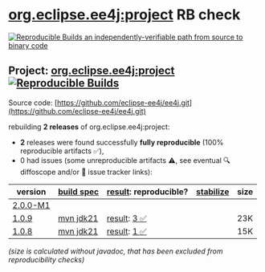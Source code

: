 [org.eclipse.ee4j:project](https://central.sonatype.com/artifact/org.eclipse.ee4j/project/versions) RB check
=======

[![Reproducible Builds](https://reproducible-builds.org/images/logos/rb.svg) an independently-verifiable path from source to binary code](https://reproducible-builds.org/)

## Project: [org.eclipse.ee4j:project](https://central.sonatype.com/artifact/org.eclipse.ee4j/project/versions) [![Reproducible Builds](https://img.shields.io/endpoint?url=https://raw.githubusercontent.com/jvm-repo-rebuild/reproducible-central/master/content/org/eclipse/ee4j/project/badge.json)](https://github.com/jvm-repo-rebuild/reproducible-central/blob/master/content/org/eclipse/ee4j/project/README.md)

Source code: [https://github.com/eclipse-ee4j/ee4j.git](https://github.com/eclipse-ee4j/ee4j.git)

rebuilding **2 releases** of org.eclipse.ee4j:project:
- **2** releases were found successfully **fully reproducible** (100% reproducible artifacts :white_check_mark:),
- 0 had issues (some unreproducible artifacts :warning:, see eventual :mag: diffoscope and/or :memo: issue tracker links):

| version | [build spec](/BUILDSPEC.md) | [result](https://reproducible-builds.org/docs/jvm/): reproducible? | [stabilize](https://github.com/google/oss-rebuild/blob/main/cmd/stabilize/README.md) | size |
| -- | --------- | ------ | ------ | -- |
| [2.0.0-M1](https://central.sonatype.com/artifact/org.eclipse.ee4j/project/2.0.0-M1/pom) | | | |
| [1.0.9](https://central.sonatype.com/artifact/org.eclipse.ee4j/project/1.0.9/pom) | [mvn jdk21](project-1.0.9.buildspec) | [result](project-1.0.9.buildinfo): [3 :white_check_mark: ](project-1.0.9.buildcompare) | | 23K |
| [1.0.8](https://central.sonatype.com/artifact/org.eclipse.ee4j/project/1.0.8/pom) | [mvn jdk21](project-1.0.8.buildspec) | [result](project-1.0.8.buildinfo): [1 :white_check_mark: ](project-1.0.8.buildcompare) | | 15K |

<i>(size is calculated without javadoc, that has been excluded from reproducibility checks)</i>
